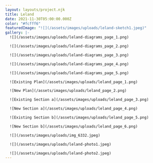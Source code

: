 ```yaml
---
layout: layouts/project.njk
title: Leland
date: 2021-11-30T05:00:00.000Z
color: "#fcfff6"
featuredImage: "![](/assets/images/uploads/leland-sketch1.jpeg)"
gallery: |-
  ![](/assets/images/uploads/leland-diagrams_page_1.png)

  ![](/assets/images/uploads/leland-diagrams_page_2.png)

  ![](/assets/images/uploads/leland-diagrams_page_3.png)

  ![](/assets/images/uploads/leland-diagrams_page_4.png)

  ![](/assets/images/uploads/leland-diagrams_page_5.png)

  ![Existing Plan](/assets/images/uploads/leland_page_1.png)

  ![New Plan](/assets/images/uploads/leland_page_2.png)

  ![Existing Section a](/assets/images/uploads/leland_page_3.png)

  ![New Section a](/assets/images/uploads/leland_page_4.png)

  ![Existing Section b](/assets/images/uploads/leland_page_5.png)

  ![New Section b](/assets/images/uploads/leland_page_6.png)

  ![](/assets/images/uploads/img_6332.jpeg)

  ![](/assets/images/uploads/leland-photo1.jpeg)

  ![](/assets/images/uploads/leland-photo2.jpeg)
---
```

